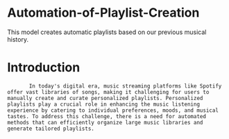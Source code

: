# Automation-of-Playlist-Creation
This model creates automatic playlists based on our previous musical history.

# Introduction
           In today's digital era, music streaming platforms like Spotify offer vast libraries of songs, making it challenging for users to manually create and curate personalized playlists. Personalized playlists play a crucial role in enhancing the music listening experience by catering to individual preferences, moods, and musical tastes. To address this challenge, there is a need for automated methods that can efficiently organize large music libraries and generate tailored playlists.
